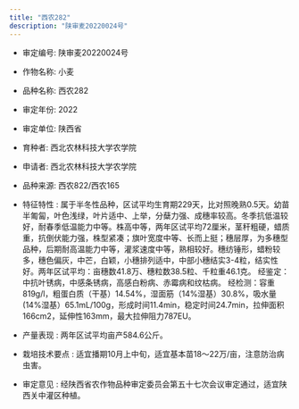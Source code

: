 ```yaml
---
title: "西农282"
description: "陕审麦20220024号"
---
```

* 审定编号:  陕审麦20220024号

*  作物名称:  小麦

*  品种名称:  西农282

*  审定年份:  2022

*  审定单位:  陕西省

* 育种者:  西北农林科技大学农学院

*  申请者:  西北农林科技大学农学院

*  品种来源:  西农822/西农165

*  特征特性 : 
属于半冬性品种，区试平均生育期229天，比对照晚熟0.5天。幼苗半匍匐，叶色浅绿，叶片适中、上举，分蘖力强、成穗率较高。冬季抗低温较好，耐春季低温能力中等。株高中等，两年区试平均72厘米，茎秆粗硬，蜡质重，抗倒伏能力强，株型紧凑；旗叶宽度中等、长而上挺；穗层厚，为多穗型品种，后期耐高温能力中等，灌浆速度中等，熟相较好。穗纺锤形，蜡粉较多，穗色偏灰，中芒，白颖，小穗排列适中，中部小穗结实3-4粒，结实性好。两年区试平均：亩穗数41.8万、穗粒数38.5粒、千粒重46.1克。
经鉴定：中抗叶锈病，中感条锈病，高感白粉病、赤霉病和纹枯病。
经检测：容重819g/l，粗蛋白质（干基）14.54%，湿面筋（14%湿基）30.8%，吸水量(14%湿基）65.1mL/100g，形成时间11.4min，稳定时间24.7min，拉伸面积166cm2，延伸性163mm，最大拉伸阻力787EU。
 
*  产量表现 : 
两年区试平均亩产584.6公斤。

*  栽培技术要点 : 
适宜播期10月上中旬，适宜基本苗18～22万/亩，注意防治病虫害。

*  审定意见 : 
经陕西省农作物品种审定委员会第五十七次会议审定通过，适宜陕西关中灌区种植。
